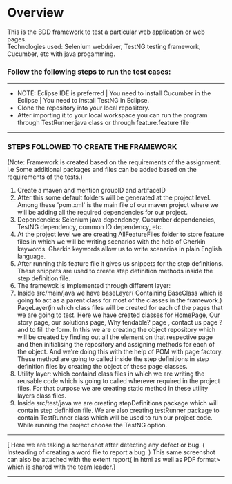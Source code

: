 <h1>Overview</h1>
</hr>
<p>This is the BDD framework to test a particular web application or web pages. </br>
Technologies used: Selenium webdriver, TestNG testing framework, Cucumber, etc with java progamming.</p>
<h3>Follow the following steps to run the test cases:</h3>
<hr>
<ul>
  <li>NOTE: Eclipse IDE is preferred | You need to install Cucumber in the Eclipse | You need to install TestNG in Eclipse.</li>
  <li>Clone the repository into your local repository.</li>
  <li>After importing it to your local workspace you can run the program through TestRunner.java class or through feature.feature file</li>
  </ul>
<hr>
<h3>STEPS FOLLOWED TO CREATE THE FRAMEWORK</h3>
</hr>
<p>(Note: Framework is created based on the requirements of the assignment. i.e Some additional packages and files can be added based on the requirements of the tests.)</p>
<ol>
  <li>Create a maven and mention groupID and artifaceID</li>
  <li>After this some default folders will be generated at the project level. Among these 'pom.xml' is the main file of our maven project where we will be adding all the required 
  dependencies for our project.</li>
  <li>Dependencies: Selenium java dependency, Cucumber dependencies, TestNG dependency, common IO dependency, etc.</li>
  <li>At the project level we are creating AllFeatureFiles folder to store feature files in which we will be writing scenarios with the help of Gherkin keywords. Gherkin keywords allow us 
  to write scenarios in plain English language.</li>
  <li>After running this feature file it gives us snippets for the step definitions. These snippets are used to create step definition methods inside the step definition file.</li>
  <li>The framewok is implemented through different layer:</li>
  <li>Inside src/main/java we have baseLayer( Containing BaseClass which is going to act as a parent class for most of the classes in the framework.)
  PageLayer(in which class files will be created for each of the pages that we are going to test. Here we have created classes for HomePage, Our story page, our solutions page, 
  Why tendable? page , contact us page ? and to fill the form.
  In this we are creating the object repository which will be created by finding out all the element on that respective page and then initialising the repository and assigning methods
  for each of the object. And we're doing this with the help of POM with page factory.
  These method are going to called inside the step definitions in step definition files by creating the object of these page classes.</li>
  <li>Utility layer: which containd class files in which we are writing the reusable code which is going to called wherever required in the project files. For that purpose we are creating
  static method in these utility layers class files.</li>
  <li>Inside src/test/java we are creating stepDefinitions package which will contain step definition file. We are also creating testRunner package to contain TestRunner class which will 
  be used to run our project code. While running the project choose the TestNG option.</li>
</ol>
<hr>
<p>[ Here we are taking a screenshot after detecting any defect or bug. ( Insteading of creating a word file to report a bug. ) This same screenshot can also be attached with
the extent report( in html as well as PDF format> which is shared with the team leader.]</p>
<hr>
